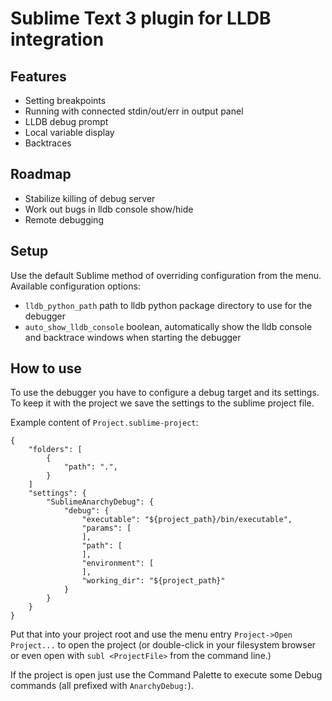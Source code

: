 # Sublime Text 3 plugin for LLDB integration

## Features

- Setting breakpoints
- Running with connected stdin/out/err in output panel
- LLDB debug prompt
- Local variable display
- Backtraces

## Roadmap

- Stabilize killing of debug server
- Work out bugs in lldb console show/hide
- Remote debugging

## Setup

Use the default Sublime method of overriding configuration from the menu.
Available configuration options:

- `lldb_python_path` path to lldb python package directory to use for the debugger
- `auto_show_lldb_console` boolean, automatically show the lldb console and backtrace windows when starting the debugger

## How to use

To use the debugger you have to configure a debug target and its settings.
To keep it with the project we save the settings to the sublime project file.

Example content of `Project.sublime-project`:

```
{
	"folders": [
		{
			"path": ".",
		}
	]
	"settings": {
		"SublimeAnarchyDebug": {
			"debug": {
				"executable": "${project_path}/bin/executable",
				"params": [
				],
				"path": [
				],
				"environment": [
				],
				"working_dir": "${project_path}"
			}
		}
	}
}
```

Put that into your project root and use the menu entry `Project->Open Project...` to open the project (or double-click in your filesystem browser or even open with `subl <ProjectFile>` from the command line.)

If the project is open just use the Command Palette to execute some Debug commands (all prefixed with `AnarchyDebug:`).
